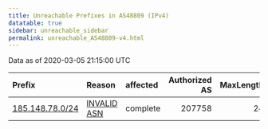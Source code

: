 ```yaml
---
title: Unreachable Prefixes in AS48809 (IPv4)
datatable: true
sidebar: unreachable_sidebar
permalink: unreachable_AS48809-v4.html
---
```


Data as of 2020-03-05 21:15:00 UTC


<div class="datatable-begin"></div>

| Prefix                                                   | Reason                                                                                                 | affected   |   Authorized AS |   MaxLength | Anchor                                         |   unreachable /24s |
|:---------------------------------------------------------|:-------------------------------------------------------------------------------------------------------|:-----------|----------------:|------------:|:-----------------------------------------------|-------------------:|
| [185.148.78.0/24](https://stat.ripe.net/185.148.78.0/24) | [INVALID ASN](https://rpki-validator.ripe.net/announcement-preview?asn=AS48809&prefix=185.148.78.0/24) | complete   |          207758 |          24 | [RIPE](unreachable_RIPE_NCC_RPKI_Root-v4.html) |                  1 |

<div class="datatable-end"></div>